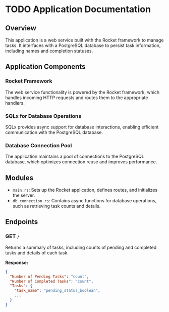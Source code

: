 # TODO Application Documentation

## Overview

This application is a web service built with the Rocket framework to manage tasks. It interfaces with a PostgreSQL database to persist task information, including names and completion statuses.

## Application Components

### Rocket Framework

The web service functionality is powered by the Rocket framework, which handles incoming HTTP requests and routes them to the appropriate handlers.

### SQLx for Database Operations

SQLx provides async support for database interactions, enabling efficient communication with the PostgreSQL database.

### Database Connection Pool

The application maintains a pool of connections to the PostgreSQL database, which optimizes connection reuse and improves performance.

## Modules

- `main.rs`: Sets up the Rocket application, defines routes, and initializes the server.
- `db_connection.rs`: Contains async functions for database operations, such as retrieving task counts and details.

## Endpoints

### GET `/`

Returns a summary of tasks, including counts of pending and completed tasks and details of each task.

**Response:**

```json
{
  "Number of Pending Tasks": "count",
  "Number of Completed Tasks": "count",
  "Tasks": {
    "task_name": "pending_status_boolean",
    ...
  }
}
